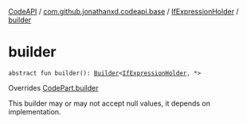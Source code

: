 [CodeAPI](../../index.md) / [com.github.jonathanxd.codeapi.base](../index.md) / [IfExpressionHolder](index.md) / [builder](.)

# builder

`abstract fun builder(): `[`Builder`](-builder/index.md)`<`[`IfExpressionHolder`](index.md)`, *>`

Overrides [CodePart.builder](../../com.github.jonathanxd.codeapi/-code-part/builder.md)

This builder may or may not accept null values, it depends on implementation.

